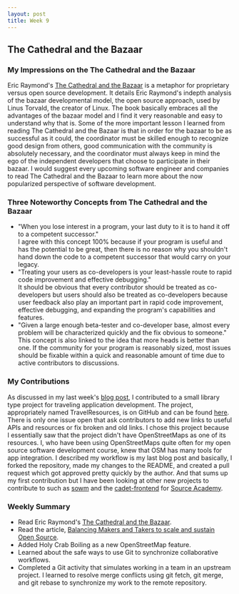 ```yaml
---
layout: post
title: Week 9
---
```


## The Cathedral and the Bazaar  
### My Impressions on the The Cathedral and the Bazaar
Eric Raymond's [The Cathedral and the Bazaar](http://www.catb.org/~esr/writings/cathedral-bazaar/cathedral-bazaar/index.html) is a metaphor for proprietary versus open source development. It details Eric Raymond's indepth analysis of the bazaar developmental model, the open source approach, used by Linus Torvald, the creator of Linux. The book basically embraces all the advantages of the bazaar model and I find it very reasonable and easy to understand why that is. Some of the more important lesson I learned from reading The Cathedral and the Bazaar is that in order for the bazaar to be as successful as it could, the coordinator must be skilled enough to recognize good design from others,  good communication with the community is absolutely necessary, and the coordinator must always keep in mind the ego of the independent developers that choose to participate in their bazaar. I would suggest every upcoming software engineer and companies to read The Cathedral and the Bazaar to learn more about the now popularized perspective of software development.  
### Three Noteworthy Concepts from The Cathedral and the Bazaar
  * "When you lose interest in a program, your last duty to it is to hand it off to a competent successor."  
I agree with this concept 100% because if your program is useful and has the potential to be great, then there is no reason why you shouldn't hand down the code to a competent successor that would carry on your legacy.
  * "Treating your users as co-developers is your least-hassle route to rapid code improvement and effective debugging."  
It should be obvious that every contributor should be treated as co-developers but users should also be treated as co-developers because user feedback also play an important part in rapid code improvement, effective debugging, and expanding the program's capabilities and features. 
  * "Given a large enough beta-tester and co-developer base, almost every problem will be characterized quickly and the fix obvious to someone."  
This concept is also linked to the idea that more heads is better than one. If the community for your program is reasonably sized, most issues should be fixable within a quick and reasonable amount of time due to active contributors to discussions.  
### My Contributions
As discussed in my last week's [blog post](https://hunter-college-ossd-fall-2019.github.io/jxuan101-weekly/week08/), I contributed to a small library type project for traveling application development. The project, appropriately named TravelResources, is on GitHub and can be found [here](https://github.com/unseen1980/TravelResources). There is only one issue open that ask contributors to add new links to useful APIs and resources or fix broken and old links. I chose this project because I essentially saw that the project didn't have OpenStreetMaps as one of its resources. I, who have been using OpenStreetMaps quite often for my open source software development course, knew that OSM has many tools for app integration. I described my workflow is my last blog post and basically, I forked the repository, made my changes to the README, and created a pull request which got approved pretty quickly by the author. And that sums up my first contribution but I have been looking at other new projects to contribute to such as [sowm](https://github.com/dylanaraps/sowm) and the [cadet-frontend](https://github.com/source-academy/cadet-frontend) for [Source Academy](https://sourceacademy.nus.edu.sg).
### Weekly Summary
  * Read Eric Raymond's [The Cathedral and the Bazaar](http://www.catb.org/~esr/writings/cathedral-bazaar/cathedral-bazaar/index.html).
  * Read the article, [Balancing Makers and Takers to scale and sustain Open Source](https://dri.es/balancing-makers-and-takers-to-scale-and-sustain-open-source).
  * Added Holy Crab Boiling as a new OpenStreetMap feature.
  * Learned about the safe ways to use Git to synchronize collaborative workflows.
  * Completed a Git activity that simulates working in a team in an upstream project. I learned to resolve merge conflicts using git fetch, git merge, and git rebase to synchronize my work to the remote repository.
  
